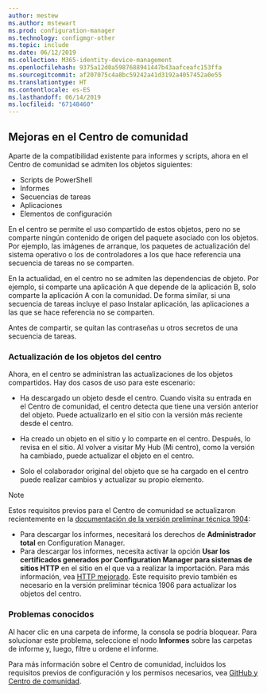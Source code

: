 ```yaml
---
author: mestew
ms.author: mstewart
ms.prod: configuration-manager
ms.technology: configmgr-other
ms.topic: include
ms.date: 06/12/2019
ms.collection: M365-identity-device-management
ms.openlocfilehash: 9375a12d0a5987688941447b43aafceafc153ffa
ms.sourcegitcommit: af207075c4a8bc59242a41d3192a4057452a0e55
ms.translationtype: HT
ms.contentlocale: es-ES
ms.lasthandoff: 06/14/2019
ms.locfileid: "67148460"
---
```

## <a name="bkmk_hub"></a> Mejoras en el Centro de comunidad

<!--4224401 & 3555935-->

Aparte de la compatibilidad existente para informes y scripts, ahora en el Centro de comunidad se admiten los objetos siguientes:  

- Scripts de PowerShell
- Informes
- Secuencias de tareas
- Aplicaciones
- Elementos de configuración  

En el centro se permite el uso compartido de estos objetos, pero no se comparte ningún contenido de origen del paquete asociado con los objetos. Por ejemplo, las imágenes de arranque, los paquetes de actualización del sistema operativo o los de controladores a los que hace referencia una secuencia de tareas no se comparten.

En la actualidad, en el centro no se admiten las dependencias de objeto. Por ejemplo, si comparte una aplicación A que depende de la aplicación B, solo comparte la aplicación A con la comunidad. De forma similar, si una secuencia de tareas incluye el paso Instalar aplicación, las aplicaciones a las que se hace referencia no se comparten.

Antes de compartir, se quitan las contraseñas u otros secretos de una secuencia de tareas.

### <a name="updating-hub-objects"></a>Actualización de los objetos del centro

Ahora, en el centro se administran las actualizaciones de los objetos compartidos. Hay dos casos de uso para este escenario:

   - Ha descargado un objeto desde el centro. Cuando visita su entrada en el Centro de comunidad, el centro detecta que tiene una versión anterior del objeto. Puede actualizarlo en el sitio con la versión más reciente desde el centro.

   - Ha creado un objeto en el sitio y lo comparte en el centro. Después, lo revisa en el sitio. Al volver a visitar My Hub (Mi centro), como la versión ha cambiado, puede actualizar el objeto en el centro.

   - Solo el colaborador original del objeto que se ha cargado en el centro puede realizar cambios y actualizar su propio elemento.

> [!NOTE]
> Estos requisitos previos para el Centro de comunidad se actualizaron recientemente en la [documentación de la versión preliminar técnica 1904](/sccm/core/get-started/2019/technical-preview-1904#community-hub-and-github):
> - Para descargar los informes, necesitará los derechos de **Administrador total** en Configuration Manager.
> - Para descargar los informes, necesita activar la opción **Usar los certificados generados por Configuration Manager para sistemas de sitios HTTP**  en el sitio en el que va a realizar la importación. Para más información, vea [HTTP mejorado](/sccm/core/plan-design/hierarchy/enhanced-http). Este requisito previo también es necesario en la versión preliminar técnica 1906 para actualizar los objetos del centro.

### <a name="known-issues"></a>Problemas conocidos

Al hacer clic en una carpeta de informe, la consola se podría bloquear. Para solucionar este problema, seleccione el nodo **Informes** sobre las carpetas de informe y, luego, filtre u ordene el informe.

Para más información sobre el Centro de comunidad, incluidos los requisitos previos de configuración y los permisos necesarios, vea [GitHub y Centro de comunidad](/sccm/core/get-started/2019/technical-preview-1904#community-hub-and-github). 

